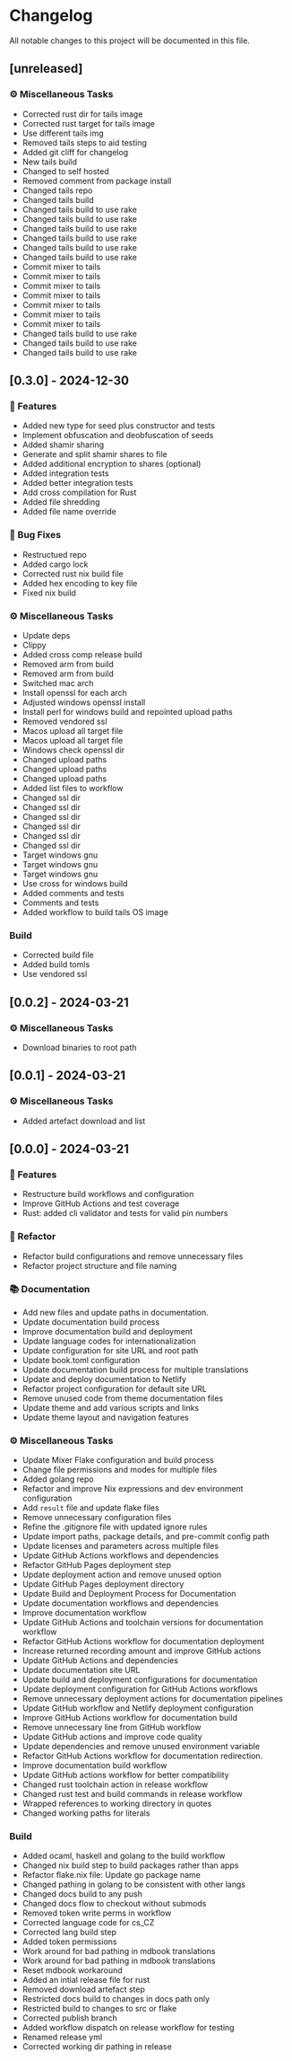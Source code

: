 # Changelog

All notable changes to this project will be documented in this file.

## [unreleased]

### ⚙️ Miscellaneous Tasks

- Corrected rust dir for tails image
- Corrected rust target for tails image
- Use different tails img
- Removed tails steps to aid testing
- Added git cliff for changelog
- New tails build
- Changed to self hosted
- Removed comment from package install
- Changed tails repo
- Changed tails build
- Changed tails build to use rake
- Changed tails build to use rake
- Changed tails build to use rake
- Changed tails build to use rake
- Changed tails build to use rake
- Changed tails build to use rake
- Commit mixer to tails
- Commit mixer to tails
- Commit mixer to tails
- Commit mixer to tails
- Commit mixer to tails
- Commit mixer to tails
- Commit mixer to tails
- Changed tails build to use rake
- Changed tails build to use rake
- Changed tails build to use rake

## [0.3.0] - 2024-12-30

### 🚀 Features

- Added new type for seed plus constructor and tests
- Implement obfuscation and deobfuscation of seeds
- Added shamir sharing
- Generate and split shamir shares to file
- Added additional encryption to shares (optional)
- Added integration tests
- Added better integration tests
- Add cross compilation for Rust
- Added file shredding
- Added file name override

### 🐛 Bug Fixes

- Restructued repo
- Added cargo lock
- Corrected rust nix build file
- Added hex encoding to key file
- Fixed nix build

### ⚙️ Miscellaneous Tasks

- Update deps
- Clippy
- Added cross comp release build
- Removed arm from build
- Removed arm from build
- Switched mac arch
- Install openssl for each arch
- Adjusted windows openssl install
- Install perl for windows build and repointed upload paths
- Removed vendored ssl
- Macos upload all target file
- Macos upload all target file
- Windows check openssl dir
- Changed upload paths
- Changed upload paths
- Changed upload paths
- Added list files to workflow
- Changed ssl dir
- Changed ssl dir
- Changed ssl dir
- Changed ssl dir
- Changed ssl dir
- Changed ssl dir
- Target windows gnu
- Target windows gnu
- Target windows gnu
- Use cross for windows build
- Added comments and tests
- Comments and tests
- Added workflow to build tails OS image

### Build

- Corrected build file
- Added build tomls
- Use vendored ssl

## [0.0.2] - 2024-03-21

### ⚙️ Miscellaneous Tasks

- Download binaries to root path

## [0.0.1] - 2024-03-21

### ⚙️ Miscellaneous Tasks

- Added artefact download and list

## [0.0.0] - 2024-03-21

### 🚀 Features

- Restructure build workflows and configuration
- Improve GitHub Actions and test coverage
- Rust: added cli validator and tests for valid pin numbers

### 🚜 Refactor

- Refactor build configurations and remove unnecessary files
- Refactor project structure and file naming

### 📚 Documentation

- Add new files and update paths in documentation.
- Update documentation build process
- Improve documentation build and deployment
- Update language codes for internationalization
- Update configuration for site URL and root path
- Update book.toml configuration
- Update documentation build process for multiple translations
- Update and deploy documentation to Netlify
- Refactor project configuration for default site URL
- Remove unused code from theme documentation files
- Update theme and add various scripts and links
- Update theme layout and navigation features

### ⚙️ Miscellaneous Tasks

- Update Mixer Flake configuration and build process
- Change file permissions and modes for multiple files
- Added golang repo
- Refactor and improve Nix expressions and dev environment configuration
- Add `result` file and update flake files
- Remove unnecessary configuration files
- Refine the .gitignore file with updated ignore rules
- Update import paths, package details, and pre-commit config path
- Update licenses and parameters across multiple files
- Update GitHub Actions workflows and dependencies
- Refactor GitHub Pages deployment step
- Update deployment action and remove unused option
- Update GitHub Pages deployment directory
- Update Build and Deployment Process for Documentation
- Update documentation workflows and dependencies
- Improve documentation workflow
- Update GitHub Actions and toolchain versions for documentation workflow
- Refactor GitHub Actions workflow for documentation deployment
- Increase returned recording amount and improve GitHub actions
- Update GitHub Actions and dependencies
- Update documentation site URL
- Update build and deployment configurations for documentation
- Update deployment configuration for GitHub Actions workflows
- Remove unnecessary deployment actions for documentation pipelines
- Update GitHub workflow and Netlify deployment configuration
- Improve GitHub Actions workflow for documentation build
- Remove unnecessary line from GitHub workflow
- Update GitHub actions and improve code quality
- Update dependencies and remove unused environment variable
- Refactor GitHub Actions workflow for documentation redirection.
- Improve documentation build workflow
- Update GitHub actions workflow for better compatibility
- Changed rust toolchain action in release workflow
- Changed rust test and build commands in release workflow
- Wrapped references to working directory in quotes
- Changed working paths for literals

### Build

- Added ocaml, haskell and golang to the build workflow
- Changed nix build step to build packages rather than apps
- Refactor flake.nix file: Update go package name
- Changed pathing in golang to be consistent with other langs
- Changed docs build to any push
- Changed docs flow to checkout without submods
- Removed token write perms in workflow
- Corrected language code for cs_CZ
- Corrected lang build step
- Added token permissions
- Work around for bad pathing in mdbook translations
- Work around for bad pathing in mdbook translations
- Reset mdbook workaround
- Added an intial release file for rust
- Removed download artefact step
- Restricted docs build to changes in docs path only
- Restricted build to changes to src or flake
- Corrected publish branch
- Added workflow dispatch on release workflow for testing
- Renamed release yml
- Corrected working dir pathing in release

<!-- generated by git-cliff -->
